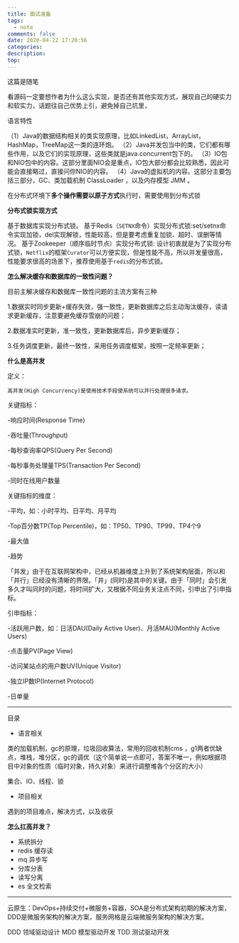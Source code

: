 ```yaml
---
title: 面试准备
tags:
  - note
comments: false
date: 2020-04-22 17:20:56
categories:
description:
top:
---
```


这篇是随笔

看源码一定要想作者为什么这么实现，是否还有其他实现方式，展现自己的硬实力和软实力，话题往自己优势上引，避免掉自己坑里，

语言特性

（1）Java的数据结构相关的类实现原理，比如LinkedList，ArrayList，HashMap，TreeMap这一类的连环炮。
（2）Java并发包当中的类，它们都有哪些作用，以及它们的实现原理，这些类就是java.concurrent包下的。
（3）IO包和NIO包中的内容。这部分里面NIO会是重点，IO包大部分都会比较熟悉，因此可能会直接略过，直接问你NIO的内容。
（4）Java的虚拟机的内容。这部分主要包括三部分，GC、类加载机制 ClassLoader ，以及内存模型 JMM 。

在分布式环境下**多个操作需要以原子方式**执行时，需要使用到分布式锁

**分布式锁实现方式**

基于数据库实现分布式锁。
基于Redis（`SETNX`命令）实现分布式锁:set/setnx命令实现加锁，del实现解锁，性能较高，但是要考虑重复加锁、超时、误删等情况。
基于Zookeeper（顺序临时节点）实现分布式锁: 设计初衷就是为了实现分布式锁，`Netflix`的框架`Curator`可以方便实现，但是性能不高，所以并发量很高，性能要求很高的场景下，推荐使用基于`redis`的分布式锁。

**怎么解决缓存和数据库的一致性问题？**

目前主解决缓存和数据库一致性问题的主流方案有三种

1.数据实时同步更新+缓存失效，强一致性，更新数据库之后主动淘汰缓存，读请求更新缓存，注意要避免缓存雪崩的问题；

2.数据准实时更新，准一致性，更新数据库后，异步更新缓存；

3.任务调度更新，最终一致性，采用任务调度框架，按照一定频率更新；

**什么是高并发**

定义：

    高并发(High Concurrency)是使用技术手段使系统可以并行处理很多请求。



关键指标：

-响应时间(Response Time)

-吞吐量(Throughput)

-每秒查询率QPS(Query Per Second)

-每秒事务处理量TPS(Transaction Per Second)

-同时在线用户数量

 
关键指标的维度：

-平均，如：小时平均、日平均、月平均

-Top百分数TP(Top Percentile)，如：TP50、TP90、TP99、TP4个9

-最大值

-趋势



「并发」由于在互联网架构中，已经从机器维度上升到了系统架构层面，所以和「并行」已经没有清晰的界限。「并」(同时)是其中的关键。由于「同时」会引发多久才叫同时的问题，将时间扩大，又根据不同业务关注点不同，引申出了引申指标。

引申指标：

-活跃用户数，如：日活DAU(Daily Active User)、月活MAU(Monthly Active Users)

-点击量PV(Page View)

-访问某站点的用户数UV(Unique Visitor)

-独立IP数IP(Internet Protocol)

-日单量

---

目录

* 语言相关

类的加载机制，gc的原理，垃圾回收算法，常用的回收机制cms ，g1两者优缺点，堆栈，堆分区，gc的调优（这个简单说一点即可，答案不唯一，例如根据项目中对象的性质（临时对象，持久对象）来进行调整堆各个分区的大小）

集合、IO、线程、锁

* 项目相关

遇到的项目难点，解决方式，以及收获

**怎么扛高并发？**

* 系统拆分
* redis 缓存读
* mq 异步写
* 分库分表
* 读写分离
* es 全文检索

---

云原生：DevOps+持续交付+微服务+容器，SOA是分布式架构初期的解决方案，DDD是微服务架构的解决方案，服务网格是云端微服务架构的解决方案。

DDD 领域驱动设计
MDD 模型驱动开发
TDD 测试驱动开发